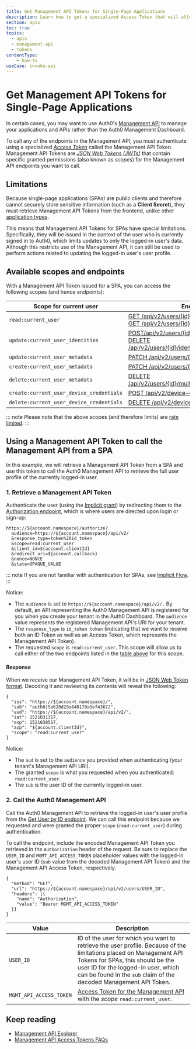 ```yaml
---
title: Get Management API Tokens for Single-Page Applications
description: Learn how to get a specialized Access Token that will allow you to call Auth0's Management API endpoints. For use with Single-Page Applications (SPAs).
section: apis
toc: true
topics:
  - apis
  - management-api
  - tokens
contentType: 
    - how-to
useCase: invoke-api
---
```


# Get Management API Tokens for Single-Page Applications

In certain cases, you may want to use Auth0's [Management API](/api/management/v2#!) to manage your applications and APIs rather than the Auth0 Management Dashboard. 

To call any of the endpoints in the Management API, you must authenticate using a specialized <dfn data-key="access-token">[Access Token](/tokens/overview-access-tokens)</dfn> called the Management API Token. Management API Tokens are <dfn data-key="json-web-token">[JSON Web Tokens (JWTs)](/jwt)</dfn> that contain specific granted permissions (also known as <dfn data-key="scope">scopes</dfn>) for the Management API endpoints you want to call. 

## Limitations

Because single-page applications (SPAs) are public clients and therefore cannot securely store sensitive information (such as a **Client Secret**), they must retrieve Management API Tokens from the frontend, unlike other [application types](/applications/concepts/app-types-auth0).

This means that Management API Tokens for SPAs have special limitations. Specifically, they will be issued in the context of the user who is currently signed in to Auth0, which limits updates to only the logged-in user's data.  Although this restricts use of the Management API, it can still be used to perform actions related to updating the logged-in user's user profile.

## Available scopes and endpoints

With a Management API Token issued for a SPA, you can access the following scopes (and hence endpoints):

| **Scope for current user** | **Endpoint** |
| -------------------------- | ------------ |
| `read:current_user` | [GET /api/v2/users/{id}](/api/management/v2#!/Users/get_users_by_id) <br /> [GET /api/v2/users/{id}/enrollments](/api/management/v2#!/Users/get_enrollments) |
| `update:current_user_identities` | [POST/api/v2/users/{id}/identities](/api/management/v2#!/Users/post_identities) <br /> [DELETE /api/v2/users/{id}/identities/{provider}/{user_id}](/api/management/v2#!/Users/delete_user_identity_by_user_id) |
| `update:current_user_metadata` | [PATCH /api/v2/users/{id}](/api/management/v2#!/Users/patch_users_by_id) |
| `create:current_user_metadata` | [PATCH /api/v2/users/{id}](/api/management/v2#!/Users/patch_users_by_id) |
| `delete:current_user_metadata` | [DELETE /api/v2/users/{id}/multifactor/{provider}](/api/management/v2#!/Users/delete_multifactor_by_provider) |
| `create:current_user_device_credentials` | [POST /api/v2/device-credentials](/api/management/v2#!/Device_Credentials/post_device_credentials) |
| `delete:current_user_device_credentials` | [DELETE /api/v2/device-credentials/{id}](/api/management/v2#!/Device_Credentials/delete_device_credentials_by_id) |

::: note
Please note that the above scopes (and therefore limits) are [rate limited](/policies/rate-limits#access-tokens-for-spas).
:::

## Using a Management API Token to call the Management API from a SPA

In this example, we will retrieve a Management API Token from a SPA and use this token to call the Auth0 Management API to retrieve the full user profile of the currently logged-in user.

### 1. Retrieve a Management API Token 

Authenticate the user (using the [Implicit grant](/api/authentication?http#implicit-grant)) by redirecting them to the [Authorization endpoint](/api/authentication#authorize-application), which is where users are directed upon login or sign-up:

```text
https://${account.namespace}/authorize?
  audience=https://${account.namespace}/api/v2/
  &response_type=token%20id_token
  &scope=read:current_user
  &client_id=${account.clientId}
  &redirect_uri=${account.callback}
  &nonce=NONCE
  &state=OPAQUE_VALUE
```

::: note
If you are not familiar with authentication for SPAs, see [Implicit Flow](/flows/concepts/implicit).
:::

Notice:

- The <dfn data-key="audience">`audience`</dfn> is set to `https://${account.namespace}/api/v2/.` By default, an API representing the Auth0 Management API is registered for you when you create your tenant in the Auth0 Dashboard. The `audience` value represents the registered Management API's URI for your tenant.
- The `response_type` is `id_token token` (indicating that we want to receive both an ID Token as well as an Access Token, which represents the Management API Token).
- The requested `scope` is `read:current_user`. This scope will allow us to call either of the two endpoints listed in the [table above](#available-scopes-and-endpoints) for this scope.

#### Response

When we receive our Management API Token, it will be in [JSON Web Token format](/tokens/reference/jwt/jwt-structure). Decoding it and reviewing its contents will reveal the following:

```text
{
  "iss": "https://${account.namespace}/",
  "sub": "auth0|5a620d29a840170a9ef43672",
  "aud": "https://${account.namespace}/api/v2/",
  "iat": 1521031317,
  "exp": 1521038517,
  "azp": "${account.clientId}",
  "scope": "read:current_user"
}
```

Notice:

- The `aud` is set to the `audience` you provided when authenticating (your tenant's Management API URI).
- The granted `scope` is what you requested when you authenticated: `read:current_user`.
- The `sub` is the user ID of the currently logged-in user.

### 2. Call the Auth0 Management API

Call the Auth0 Management API to retrieve the logged-in user's user profile from the [Get User by ID endpoint](/api/management/v2#!/Users/get_users_by_id). We can call this endpoint because we requested and were granted the proper `scope` (`read:current_user`) during authentication. 

To call the endpoint, include the encoded Management API Token you retrieved in the `Authorization` header of the request. Be sure to replace the `USER_ID` and `MGMT_API_ACCESS_TOKEN` placeholder values with the logged-in user's user ID (`sub` value from the decoded Management API Token) and the Management API Access Token, respectively.

```har
{
  "method": "GET",
  "url": "https://${account.namespace}/api/v2/users/USER_ID",
  "headers": [{
    "name": "Authorization",
    "value": "Bearer MGMT_API_ACCESS_TOKEN"
  }]
}
```

| Value | Description |
| - | - |
| `USER_ID` | ID of the user for which you want to retrieve the user profile. Because of the limitations placed on Management API Tokens for SPAs, this should be the user ID for the logged-in user, which can be found in the `sub` claim of the decoded Management API Token. |
| `MGMT_API_ACCESS_TOKEN` | [Access Token for the Management API](/api/management/v2/tokens) with the <dfn data-key="scope">scope</dfn> `read:current_user`. |


## Keep reading

* [Management API Explorer](/api/management/v2#!)
* [Management API Access Tokens FAQs](/api/management/v2/faq-management-api-access-tokens)
